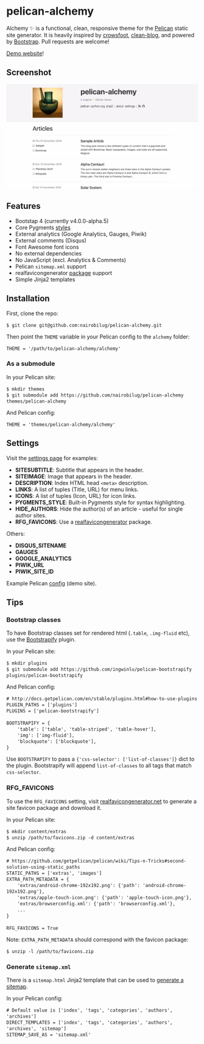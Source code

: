 # pelican-alchemy

Alchemy ✨ is a functional, clean, responsive theme for the [Pelican](http://getpelican.com) static site generator. It is heavily inspired by [crowsfoot](http://github.com/porterjamesj/crowsfoot), [clean-blog](https://github.com/BlackrockDigital/startbootstrap-clean-blog), and powered by [Bootstrap](https://github.com/twbs/bootstrap). Pull requests are welcome!

[Demo website](https://nairobilug.github.io/pelican-alchemy/)!

## Screenshot

![Screenshot](screenshot.jpg "Screenshot")

## Features

- Bootstap 4 (currently v4.0.0-alpha.5)
- Core Pygments [styles](http://pygments.org/demo/)
- External analytics (Google Analytics, Gauges, Piwik)
- External comments (Disqus)
- Font Awesome font icons
- No external dependencies
- No JavaScript (excl. Analytics & Comments)
- Pelican `sitemap.xml` support
- realfavicongenerator [package](http://realfavicongenerator.net/blog/new-favicon-package-less-is-more/) support
- Simple Jinja2 templates

## Installation

First, clone the repo:

    $ git clone git@github.com:nairobilug/pelican-alchemy.git

Then point the `THEME` variable in your Pelican config to the `alchemy` folder:

    THEME = '/path/to/pelican-alchemy/alchemy'

### As a submodule

In your Pelican site:

    $ mkdir themes
    $ git submodule add https://github.com/nairobilug/pelican-alchemy themes/pelican-alchemy

And Pelican config:

    THEME = 'themes/pelican-alchemy/alchemy'

## Settings

Visit the [settings page](https://nairobilug.github.io/pelican-alchemy/pages/settings.html) for examples:

- **SITESUBTITLE**: Subtitle that appears in the header.
- **SITEIMAGE**: Image that appears in the header.
- **DESCRIPTION**: Index HTML head `<meta>` description.
- **LINKS**: A list of tuples (Title, URL) for menu links.
- **ICONS**: A list of tuples (Icon, URL) for icon links.
- **PYGMENTS_STYLE**: Built-in Pygments style for syntax highlighting.
- **HIDE_AUTHORS**: Hide the author(s) of an article - useful for single author sites.
- **RFG_FAVICONS**: Use a [realfavicongenerator](https://realfavicongenerator.net/blog/new-favicon-package-less-is-more/) package.

Others:

- **DISQUS_SITENAME**
- **GAUGES**
- **GOOGLE_ANALYTICS**
- **PIWIK_URL**
- **PIWIK_SITE_ID**

Example Pelican [config](https://github.com/nairobilug/pelican-alchemy/blob/demo/pelicanconf.py) (demo site).

## Tips

### Bootstrap classes

To have Bootstrap classes set for rendered html (`.table`, `.img-fluid` etc), use the [Bootstrapify](https://github.com/ingwinlu/pelican-bootstrapify) plugin.

In your Pelican site:

    $ mkdir plugins
    $ git submodule add https://github.com/ingwinlu/pelican-bootstrapify plugins/pelican-bootstrapify

And Pelican config:

    # http://docs.getpelican.com/en/stable/plugins.html#how-to-use-plugins
    PLUGIN_PATHS = ['plugins']
    PLUGINS = ['pelican-bootstrapify']

    BOOTSTRAPIFY = {
        'table': ['table', 'table-striped', 'table-hover'],
        'img': ['img-fluid'],
        'blockquote': ['blockquote'],
    }

Use `BOOTSTRAPIFY` to pass a `{'css-selector': ['list-of-classes']}` dict to the plugin. Bootstrapify will append `list-of-classes` to all tags that match `css-selector`.

### RFG_FAVICONS

To use the `RFG_FAVICONS` setting, visit [realfavicongenerator.net](https://realfavicongenerator.net/) to generate a site favicon package and download it.

In your Pelican site:

    $ mkdir content/extras
    $ unzip /path/to/favicons.zip -d content/extras

And Pelican config:

    # https://github.com/getpelican/pelican/wiki/Tips-n-Tricks#second-solution-using-static_paths
    STATIC_PATHS = ['extras', 'images']
    EXTRA_PATH_METADATA = {
        'extras/android-chrome-192x192.png': {'path': 'android-chrome-192x192.png'},
        'extras/apple-touch-icon.png': {'path': 'apple-touch-icon.png'},
        'extras/browserconfig.xml': {'path': 'browserconfig.xml'},
        ...
    }

    RFG_FAVICONS = True

Note: `EXTRA_PATH_METADATA` should correspond with the favicon package:

    $ unzip -l /path/to/favicons.zip

### Generate `sitemap.xml`

There is a `sitemap.html` Jinja2 template that can be used to [generate a sitemap](https://github.com/getpelican/pelican/wiki/Tips-n-Tricks#generate-sitemapxml).

In your Pelican config:

    # Default value is ['index', 'tags', 'categories', 'authors', 'archives']
    DIRECT_TEMPLATES = ['index', 'tags', 'categories', 'authors', 'archives', 'sitemap']
    SITEMAP_SAVE_AS = 'sitemap.xml'
